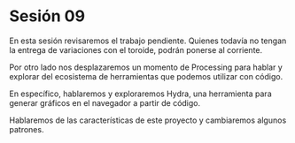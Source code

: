 # Sesión 09

En esta sesión revisaremos el trabajo pendiente. Quienes todavía no tengan la entrega de variaciones con el toroide, podrán ponerse al corriente. 

Por otro lado nos desplazaremos un momento de Processing para hablar y explorar del ecosistema de herramientas que podemos utilizar con código. 

En específico, hablaremos y exploraremos Hydra, una herramienta para generar gráficos en el navegador a partir de código. 

Hablaremos de las características de este proyecto y cambiaremos algunos patrones. 